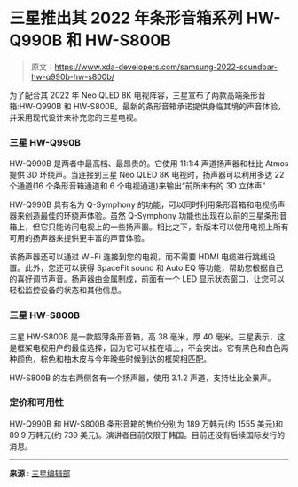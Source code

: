 # 三星推出其 2022 年条形音箱系列 HW-Q990B 和 HW-S800B

> 原文：<https://www.xda-developers.com/samsung-2022-soundbar-hw-q990b-hw-s800b/>

为了配合其 2022 年 Neo QLED 8K 电视阵容，三星宣布了两款高端条形音箱:HW-Q990B 和 HW-S800B。最新的条形音箱承诺提供身临其境的声音体验，并采用现代设计来补充您的三星电视。

### 三星 HW-Q990B

HW-Q990B 是两者中最高档、最昂贵的。它使用 11:1:4 声道扬声器和杜比 Atmos 提供 3D 环绕声。当连接到三星 Neo QLED 8K 电视时，扬声器可以利用多达 22 个通道(16 个条形音箱通道和 6 个电视通道)来输出“前所未有的 3D 立体声”

HW-Q990B 具有名为 Q-Symphony 的功能，可以同时利用条形音箱和电视扬声器来创造最佳的环绕声体验。虽然 Q-Symphony 功能也出现在以前的三星条形音箱上，但它只能访问电视上的一些扬声器。相比之下，新版本可以使用电视上所有可用的扬声器来提供更丰富的声音体验。

该扬声器还可以通过 Wi-Fi 连接到您的电视，而不需要 HDMI 电缆进行跳线设置。此外，您还可以获得 SpaceFit sound 和 Auto EQ 等功能，帮助您根据自己的喜好调节声音。扬声器由金属制成，前面有一个 LED 显示状态窗口，让您可以轻松监控设备的状态和其他信息。

### 三星 HW-S800B

三星 HW-S800B 是一款超薄条形音箱，高 38 毫米，厚 40 毫米。三星表示，这是框架电视用户的最佳选择，因为它可以挂在墙上，不会突出。它有黑色和白色两种颜色，棕色和柚木皮与今年晚些时候到达的框架相匹配。

HW-S800B 的左右两侧各有一个扬声器，使用 3.1.2 声道，支持杜比全景声。

### 定价和可用性

HW-Q990B 和 HW-S800B 条形音箱的售价分别为 189 万韩元(约 1555 美元)和 89.9 万韩元(约 739 美元)。演讲者目前仅限于韩国。目前还没有后续国际发行的消息。

* * *

**来源** : [三星编辑部](https://news.samsung.com/kr/%ec%82%bc%ec%84%b1%ec%a0%84%ec%9e%90-2022%eb%85%84%ed%98%95-%ec%82%ac%ec%9a%b4%eb%93%9c%eb%b0%94-%ea%b5%ad%eb%82%b4-%ec%b6%9c%ec%8b%9c)